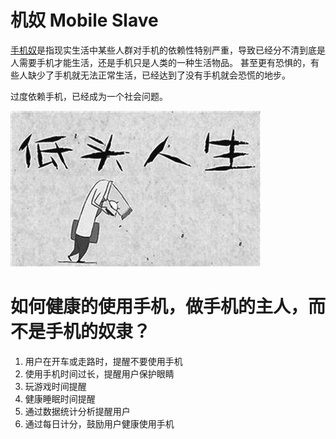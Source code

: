 # 机奴 Mobile Slave
[手机奴](https://baike.baidu.com/item/%E6%89%8B%E6%9C%BA%E5%A5%B4/19903957)是指现实生活中某些人群对手机的依赖性特别严重，导致已经分不清到底是人需要手机才能生活，还是手机只是人类的一种生活物品。
甚至更有恐惧的，有些人缺少了手机就无法正常生活，已经达到了没有手机就会恐慌的地步。

过度依赖手机，已经成为一个社会问题。

![](https://github.com/TrainingPlan/Training/blob/master/timg.jpg?raw=true)


# 如何健康的使用手机，做手机的主人，而不是手机的奴隶？

1. 用户在开车或走路时，提醒不要使用手机
2. 使用手机时间过长，提醒用户保护眼睛
3. 玩游戏时间提醒
4. 健康睡眠时间提醒
5. 通过数据统计分析提醒用户
6. 通过每日计分，鼓励用户健康使用手机

